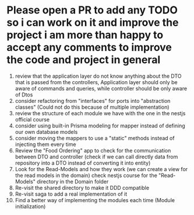 # Please open a PR to add any TODO so i can work on it and improve the project i am more than happy to accept any comments to improve the code and project in general

1. review that the application layer do not know anything about the DTO that is passed from the controllers, Application layer should only be aware of commands and queries, while controller should be only aware of Dtos
2. consider refactoring from "interfaces" for ports into "abstraction classes" (Could not do this because of multiple implementation)
3. review the structure of each module we have with the one in the nestjs official course
4. consider using built-in Prisma modeling for mapper instead of defining our own database models
5. consider moving the mappers to use a "static" methods instead of injecting them every time
6. Review the "Food Ordering" app to check for the communication between DTO and controller (check if we can call directly data from repository into a DTO instead of converting it into entity)
7. Look for the Read-Models and how they work (we can create a view for the read models in the domain) check nestjs course for the "Read-Models" directory in the Domain folder
8. Re-visit the shared directory to make it DDD compatible
9. Re-visit saga to add a real implementation of it
10. Find a better way of implementing the modules each time (Module initialization)
